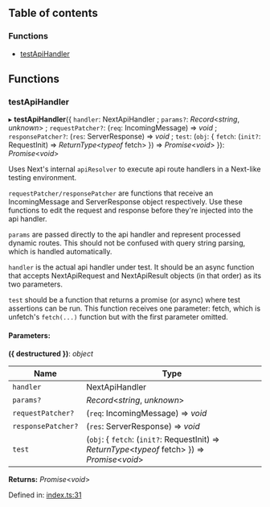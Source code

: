 ## Table of contents

### Functions

*   [testApiHandler][1]

## Functions

### testApiHandler

▸ **testApiHandler**({ `handler`: NextApiHandler ; `params?`: *Record*<*string*, *unknown*> ; `requestPatcher?`: (`req`: IncomingMessage) => *void* ; `responsePatcher?`: (`res`: ServerResponse) => *void* ; `test`: (`obj`: { `fetch`: (`init?`: RequestInit) => *ReturnType*<*typeof* fetch>  }) => *Promise*<*void*>  }): *Promise*<*void*>

Uses Next's internal `apiResolver` to execute api route handlers in a
Next-like testing environment.

`requestPatcher/responsePatcher` are functions that receive an
IncomingMessage and ServerResponse object respectively. Use these functions
to edit the request and response before they're injected into the api
handler.

`params` are passed directly to the api handler and represent processed
dynamic routes. This should not be confused with query string parsing, which
is handled automatically.

`handler` is the actual api handler under test. It should be an async
function that accepts NextApiRequest and NextApiResult objects (in that
order) as its two parameters.

`test` should be a function that returns a promise (or async) where test
assertions can be run. This function receives one parameter: fetch, which is
unfetch's `fetch(...)` function but with the first parameter omitted.

#### Parameters:

**({ destructured })**: *object*

| Name               | Type                                                                                               |
| ------------------ | -------------------------------------------------------------------------------------------------- |
| `handler`          | NextApiHandler                                                                                     |
| `params?`          | *Record*<*string*, *unknown*>                                                                      |
| `requestPatcher?`  | (`req`: IncomingMessage) => *void*                                                                 |
| `responsePatcher?` | (`res`: ServerResponse) => *void*                                                                  |
| `test`             | (`obj`: { `fetch`: (`init?`: RequestInit) => *ReturnType*<*typeof* fetch>  }) => *Promise*<*void*> |

**Returns:** *Promise*<*void*>

Defined in: [index.ts:31][2]

[1]: README.md#testapihandler

[2]: https://github.com/Xunnamius/next-test-api-route-handler/blob/473ff50/src/index.ts#L31
